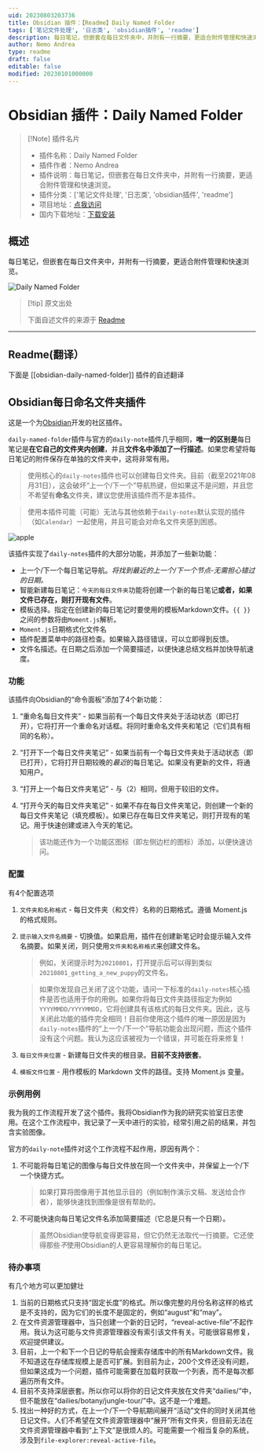 ```yaml
---
uid: 20230803203736
title: Obsidian 插件：【Readme】Daily Named Folder
tags: ['笔记文件处理', '日志类', 'obsidian插件', 'readme']
description: 每日笔记，但嵌套在每日文件夹中，并附有一行摘要，更适合附件管理和快速浏览。
author: Nemo Andrea
type: readme
draft: false
editable: false
modified: 20230101000000
---
```


# Obsidian 插件：Daily Named Folder

> [!Note] 插件名片
> - 插件名称：Daily Named Folder
> - 插件作者：Nemo Andrea
> - 插件说明：每日笔记，但嵌套在每日文件夹中，并附有一行摘要，更适合附件管理和快速浏览。
> - 插件分类：['笔记文件处理', '日志类', 'obsidian插件', 'readme']
> - 项目地址：[点我访问](https://github.com/NemoAndrea/obsidian-daily-named-folder)
> - 国内下载地址：[下载安装](https://pkmer.cn/products/plugin/pluginMarket/?obsidian-daily-named-folder)

## 概述

每日笔记，但嵌套在每日文件夹中，并附有一行摘要，更适合附件管理和快速浏览。

![Daily Named Folder](https://cdn.pkmer.cn/covers/obsidian-daily-named-folder_new.gif!pkmer)

> [!tip] 原文出处
> 
>下面自述文件的来源于 [Readme](https://ghproxy.net/https://raw.githubusercontent.com/NemoAndrea/obsidian-daily-named-folder/master/README.md)
> 

---

## Readme(翻译）

下面是 [[obsidian-daily-named-folder]] 插件的自述翻译


## Obsidian每日命名文件夹插件

这是一个为[Obsidian](https://obsidian.md/)开发的社区插件。

`daily-named-folder`插件与官方的`daily-note`插件几乎相同，**唯一的区别是**每日笔记是**在它自己的文件夹内创建**，并且**文件名中添加了一行描述**。如果您希望将每日笔记的附件保存在单独的文件夹中，这将非常有用。

> 使用核心的`daily-notes`插件也可以创建每日文件夹。目前（截至2021年08月31日），这会破坏“上一个/下一个”导航热键，但如果这不是问题，并且您不希望有**命名**文件夹，建议您使用该插件而不是本插件。

> 使用本插件可能（可能）无法与其他依赖于`daily-notes`默认实现的插件（如`Calendar`）一起使用，并且可能会对命名文件夹感到困惑。

![apple](https://i.imgur.com/RWckxI8.gif)

该插件实现了`daily-notes`插件的大部分功能，并添加了一些新功能：

* 上一个/下一个每日笔记导航。*将找到最近的上一个/下一个节点-无需担心错过的日期。*
* 智能新建每日笔记：`今天的每日文件夹`功能将创建一个新的每日笔记**或者，如果文件已存在，则打开现有文件**。
* 模板选择。指定在创建新的每日笔记时要使用的模板Markdown文件。`{{ }}`之间的参数将由`Moment.js`解析。
* `Moment.js`日期格式化文件名
* 插件配置菜单中的路径检查。如果输入路径错误，可以立即得到反馈。
* 文件名描述。在日期之后添加一个简要描述，以便快速总结文档并加快导航速度。

### 功能

该插件向Obsidian的“命令面板”添加了4个新功能：

1. “重命名每日文件夹” - 如果当前有一个每日文件夹处于活动状态（即已打开），它将打开一个重命名对话框。将同时重命名文件夹和笔记（它们具有相同的名称）。

2. “打开下一个每日文件夹笔记” - 如果当前有一个每日文件夹处于活动状态（即已打开），它将打开日期较晚的*最近*的每日笔记。如果没有更新的文件，将通知用户。

3. “打开上一个每日文件夹笔记” - 与（2）相同，但用于较旧的文件。

4. “打开今天的每日文件夹笔记” - 如果不存在每日文件夹笔记，则创建一个新的每日文件夹笔记（填充模板）。如果已存在每日文件夹笔记，则打开现有的笔记。用于快速创建或进入今天的笔记。

   > 该功能还作为一个功能区图标（即左侧边栏的图标）添加，以便快速访问。

### 配置

有4个配置选项

1. `文件夹和名称格式` - 每日文件夹（和文件）名称的日期格式。遵循 Moment.js 的格式规则。

2. `提示输入文件名摘要` - 切换值。如果启用，插件在创建新笔记时会提示输入文件名摘要。如果关闭，则只使用`文件夹和名称格式`来创建文件名。

   > 例如，关闭提示时为`20210801`，打开提示后可以得到类似`20210801_getting_a_new_puppy`的文件名。

   > 如果你发现自己关闭了这个功能，请问一下标准的`daily-notes`核心插件是否也适用于你的用例。如果你将每日文件夹路径指定为例如`YYYYMMDD/YYYYMMDD`，它将创建具有该格式的每日文件夹。因此，这与关闭此功能的插件完全相同！目前你使用这个插件的唯一原因是因为`daily-notes`插件的“上一个/下一个”导航功能会出现问题，而这个插件没有这个问题。我认为这应该被视为一个错误，并可能在将来修复！

3. `每日文件夹位置` - 新建每日文件夹的根目录。**目前不支持嵌套**。

4. `模板文件位置` - 用作模板的 Markdown 文件的路径。支持 Moment.js 变量。

### 示例用例

我为我的工作流程开发了这个插件。我将Obsidian作为我的研究实验室日志使用。在这个工作流程中，我记录了一天中进行的实验，经常引用之前的结果，并包含实验图像。

官方的`daily-note`插件对这个工作流程不起作用，原因有两个：

1. 不可能将每日笔记的图像与每日文件放在同一个文件夹中，并保留上一个/下一个快捷方式。

   > 如果打算将图像用于其他显示目的（例如制作演示文稿、发送给合作者），能够快速找到图像是很有帮助的。

2. 不可能快速向每日笔记文件名添加简要描述（它总是只有一个日期）。

   > 虽然Obsidian使导航变得更容易，但它仍然无法取代一行摘要。它还使得那些*不*使用Obsidian的人更容易理解你的每日笔记。

### 待办事项

有几个地方可以更加健壮

1. 当前的日期格式只支持“固定长度”的格式。所以像完整的月份名称这样的格式是不支持的，因为它们的长度不是固定的，例如“august”和“may”。
2. 在文件资源管理器中，当只创建一个新的日记时，“reveal-active-file”不起作用。我认为这可能与文件资源管理器没有索引该文件有关。可能很容易修复，欢迎提供建议。
3. 目前，上一个和下一个日记的导航会搜索存储库中的所有Markdown文件。我不知道这在存储库规模上是否可扩展。到目前为止，200个文件还没有问题，但如果这成为一个问题，插件可能需要在加载时获取一个列表，而不是每次都遍历所有文件。
4. 目前不支持深层嵌套。所以你可以将你的日记文件夹放在文件夹“dailies/”中，但不能放在“dailies/botany/jungle-tour/”中。这不是一个难题。
5. 找出一种好的方式，在上一个/下一个导航期间展开“活动”文件的同时关闭其他日记文件。人们不希望在文件资源管理器中“展开”所有文件夹，但目前无法在文件资源管理器中看到“上下文”是很烦人的。可能需要一个相当复杂的系统，涉及到`file-explorer:reveal-active-file`。




